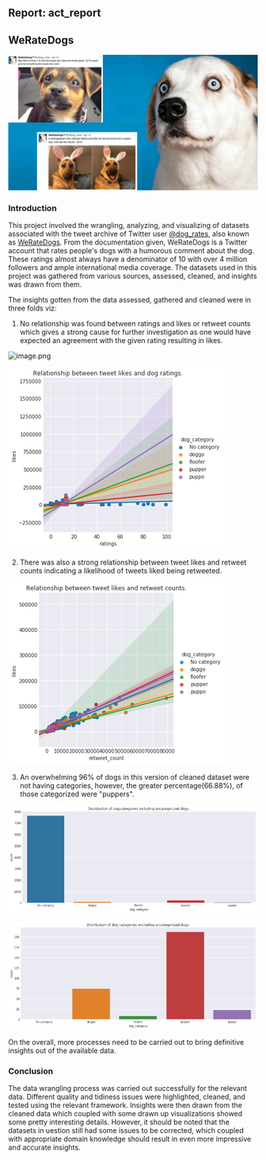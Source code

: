 
## Report: act_report

## WeRateDogs

![](dog-rates-social.jpg)

### Introduction

This project involved the wrangling, analyzing, and visualizing of datasets associated with the tweet archive of Twitter user [@dog_rates](https://twitter.com/dog_rates), also known as [WeRateDogs](https://en.wikipedia.org/wiki/WeRateDogs). From the documentation given, WeRateDogs is a Twitter account that rates people's dogs with a humorous comment about the dog. These ratings almost always have a denominator of 10 with over 4 million followers and ample international media coverage. The datasets used in this project was gathered from various sources, assessed, cleaned, and insights was drawn from them.

The insights gotten from the data assessed, gathered and cleaned were in three folds viz:

1. No relationship was found between ratings and likes or retweet counts which gives a strong cause for further investigation as one would have expected an agreement with the given rating resulting in likes.

![image.png](attachment:image.png)

![alt text](image_3.png "Title")

2. There was also a strong relationship between tweet likes and retweet counts indicating a likelihood of tweets liked being retweeted.

![alt text](image_4.png "Title")

3. An overwhelming 96% of dogs in this version of cleaned dataset were not having categories, however, the greater percentage(66.88%), of those categorized were "puppers".

![alt text](image_1.png "Title")


![alt text](image_2.png "Title")


On the overall, more processes need to be carried out to bring definitive insights out of the available data.

### Conclusion

The data wrangling process was carried out successfully for the relevant data. Different quality and tidiness issues were highlighted, cleaned, and tested using the relevant framework.
Insights were then drawn from the cleaned data which coupled with some drawn up visualizations showed some pretty interesting details. However, it should be noted that the datasets in uestion still had some issues to be corrected, which coupled with appropriate domain knowledge should result in even more impressive and accurate insights.
